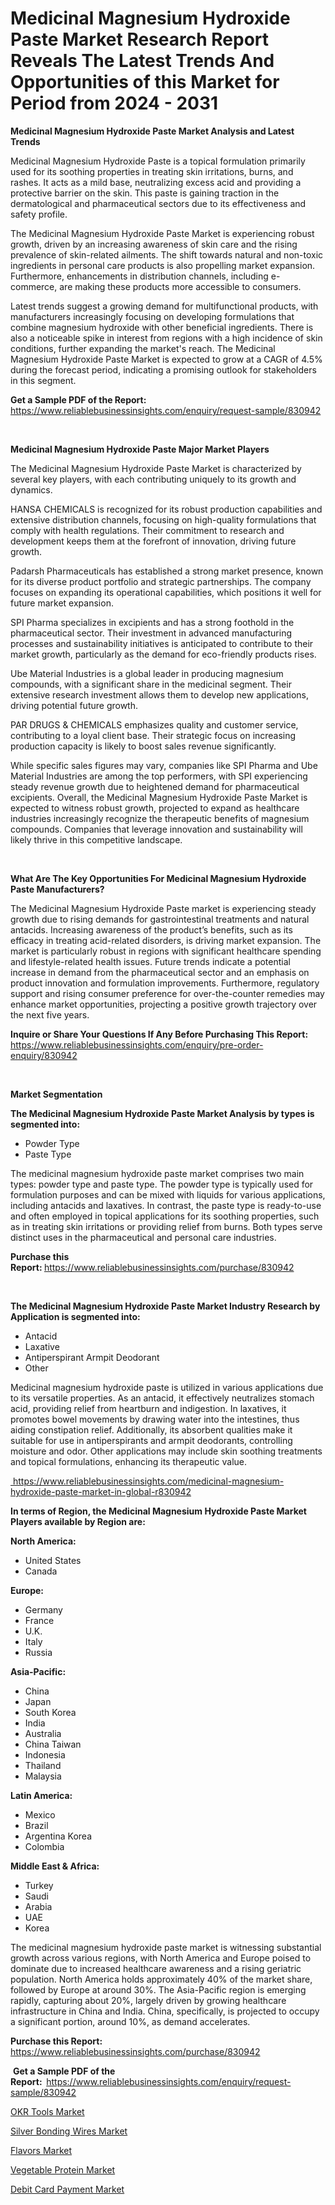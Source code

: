 <p><h1>Medicinal Magnesium Hydroxide Paste Market Research Report Reveals The Latest Trends And Opportunities of this Market for Period from 2024 - 2031</h1></p><p><strong>Medicinal Magnesium Hydroxide Paste Market Analysis and Latest Trends</strong></p>
<p><p>Medicinal Magnesium Hydroxide Paste is a topical formulation primarily used for its soothing properties in treating skin irritations, burns, and rashes. It acts as a mild base, neutralizing excess acid and providing a protective barrier on the skin. This paste is gaining traction in the dermatological and pharmaceutical sectors due to its effectiveness and safety profile.</p><p>The Medicinal Magnesium Hydroxide Paste Market is experiencing robust growth, driven by an increasing awareness of skin care and the rising prevalence of skin-related ailments. The shift towards natural and non-toxic ingredients in personal care products is also propelling market expansion. Furthermore, enhancements in distribution channels, including e-commerce, are making these products more accessible to consumers.</p><p>Latest trends suggest a growing demand for multifunctional products, with manufacturers increasingly focusing on developing formulations that combine magnesium hydroxide with other beneficial ingredients. There is also a noticeable spike in interest from regions with a high incidence of skin conditions, further expanding the market's reach. The Medicinal Magnesium Hydroxide Paste Market is expected to grow at a CAGR of 4.5% during the forecast period, indicating a promising outlook for stakeholders in this segment.</p></p>
<p><strong>Get a Sample PDF of the Report:&nbsp;</strong> <a href="https://www.reliablebusinessinsights.com/enquiry/request-sample/830942?utm_campaign=1135&utm_medium=2&utm_source=Github&utm_content=ia&utm_term=08102024&utm_id=medicinal-magnesium-hydroxide-paste">https://www.reliablebusinessinsights.com/enquiry/request-sample/830942</a></p>
<p>&nbsp;</p>
<p><strong>Medicinal Magnesium Hydroxide Paste Major Market Players</strong></p>
<p><p>The Medicinal Magnesium Hydroxide Paste Market is characterized by several key players, with each contributing uniquely to its growth and dynamics. </p><p>HANSA CHEMICALS is recognized for its robust production capabilities and extensive distribution channels, focusing on high-quality formulations that comply with health regulations. Their commitment to research and development keeps them at the forefront of innovation, driving future growth.</p><p>Padarsh Pharmaceuticals has established a strong market presence, known for its diverse product portfolio and strategic partnerships. The company focuses on expanding its operational capabilities, which positions it well for future market expansion.</p><p>SPI Pharma specializes in excipients and has a strong foothold in the pharmaceutical sector. Their investment in advanced manufacturing processes and sustainability initiatives is anticipated to contribute to their market growth, particularly as the demand for eco-friendly products rises.</p><p>Ube Material Industries is a global leader in producing magnesium compounds, with a significant share in the medicinal segment. Their extensive research investment allows them to develop new applications, driving potential future growth.</p><p>PAR DRUGS & CHEMICALS emphasizes quality and customer service, contributing to a loyal client base. Their strategic focus on increasing production capacity is likely to boost sales revenue significantly.</p><p>While specific sales figures may vary, companies like SPI Pharma and Ube Material Industries are among the top performers, with SPI experiencing steady revenue growth due to heightened demand for pharmaceutical excipients. Overall, the Medicinal Magnesium Hydroxide Paste Market is expected to witness robust growth, projected to expand as healthcare industries increasingly recognize the therapeutic benefits of magnesium compounds. Companies that leverage innovation and sustainability will likely thrive in this competitive landscape.</p></p>
<p>&nbsp;</p>
<p><strong>What Are The Key Opportunities For Medicinal Magnesium Hydroxide Paste Manufacturers?</strong></p>
<p><p>The Medicinal Magnesium Hydroxide Paste market is experiencing steady growth due to rising demands for gastrointestinal treatments and natural antacids. Increasing awareness of the product’s benefits, such as its efficacy in treating acid-related disorders, is driving market expansion. The market is particularly robust in regions with significant healthcare spending and lifestyle-related health issues. Future trends indicate a potential increase in demand from the pharmaceutical sector and an emphasis on product innovation and formulation improvements. Furthermore, regulatory support and rising consumer preference for over-the-counter remedies may enhance market opportunities, projecting a positive growth trajectory over the next five years.</p></p>
<p><strong>Inquire or Share Your Questions If Any Before Purchasing This Report:</strong> <a href="https://www.reliablebusinessinsights.com/enquiry/pre-order-enquiry/830942?utm_campaign=1135&utm_medium=2&utm_source=Github&utm_content=ia&utm_term=08102024&utm_id=medicinal-magnesium-hydroxide-paste">https://www.reliablebusinessinsights.com/enquiry/pre-order-enquiry/830942</a></p>
<p>&nbsp;</p>
<p><strong>Market Segmentation</strong></p>
<p><strong>The Medicinal Magnesium Hydroxide Paste Market Analysis by types is segmented into:</strong></p>
<p><ul><li>Powder Type</li><li>Paste Type</li></ul></p>
<p><p>The medicinal magnesium hydroxide paste market comprises two main types: powder type and paste type. The powder type is typically used for formulation purposes and can be mixed with liquids for various applications, including antacids and laxatives. In contrast, the paste type is ready-to-use and often employed in topical applications for its soothing properties, such as in treating skin irritations or providing relief from burns. Both types serve distinct uses in the pharmaceutical and personal care industries.</p></p>
<p><strong>Purchase this Report:&nbsp;</strong><a href="https://www.reliablebusinessinsights.com/purchase/830942?utm_campaign=1135&utm_medium=2&utm_source=Github&utm_content=ia&utm_term=08102024&utm_id=medicinal-magnesium-hydroxide-paste">https://www.reliablebusinessinsights.com/purchase/830942</a></p>
<p>&nbsp;</p>
<p><strong>The Medicinal Magnesium Hydroxide Paste Market Industry Research by Application is segmented into:</strong></p>
<p><ul><li>Antacid</li><li>Laxative</li><li>Antiperspirant Armpit Deodorant</li><li>Other</li></ul></p>
<p><p>Medicinal magnesium hydroxide paste is utilized in various applications due to its versatile properties. As an antacid, it effectively neutralizes stomach acid, providing relief from heartburn and indigestion. In laxatives, it promotes bowel movements by drawing water into the intestines, thus aiding constipation relief. Additionally, its absorbent qualities make it suitable for use in antiperspirants and armpit deodorants, controlling moisture and odor. Other applications may include skin soothing treatments and topical formulations, enhancing its therapeutic value.</p></p>
<p><a href="https://www.reliablebusinessinsights.com/medicinal-magnesium-hydroxide-paste-market-in-global-r830942?utm_campaign=1135&utm_medium=2&utm_source=Github&utm_content=ia&utm_term=08102024&utm_id=medicinal-magnesium-hydroxide-paste">&nbsp;https://www.reliablebusinessinsights.com/medicinal-magnesium-hydroxide-paste-market-in-global-r830942</a></p>
<p><strong>In terms of Region, the Medicinal Magnesium Hydroxide Paste Market Players available by Region are:</strong></p>
<p>
    <p> <strong> North America: </strong>
        <ul>
            <li>United States</li>
            <li>Canada</li>
        </ul>
        </p> 
    <p> <strong> Europe: </strong>
        <ul>
            <li>Germany</li>
            <li>France</li>
            <li>U.K.</li>
            <li>Italy</li>
            <li>Russia</li>
        </ul>
        </p> 
    <p> <strong> Asia-Pacific: </strong>
        <ul>
            <li>China</li>
            <li>Japan</li>
            <li>South Korea</li>
            <li>India</li>
            <li>Australia</li>
            <li>China Taiwan</li>
            <li>Indonesia</li>
            <li>Thailand</li>
            <li>Malaysia</li>
        </ul>
        </p> 
    <p> <strong> Latin America: </strong>
        <ul>
            <li>Mexico</li>
            <li>Brazil</li>
            <li>Argentina Korea</li>
            <li>Colombia</li>
        </ul>
        </p> 
    <p> <strong> Middle East & Africa: </strong>
        <ul>
            <li>Turkey</li>
            <li>Saudi</li>
            <li>Arabia</li>
            <li>UAE</li>
            <li>Korea</li>
        </ul>
    </p>
    </p>
<p><p>The medicinal magnesium hydroxide paste market is witnessing substantial growth across various regions, with North America and Europe poised to dominate due to increased healthcare awareness and a rising geriatric population. North America holds approximately 40% of the market share, followed by Europe at around 30%. The Asia-Pacific region is emerging rapidly, capturing about 20%, largely driven by growing healthcare infrastructure in China and India. China, specifically, is projected to occupy a significant portion, around 10%, as demand accelerates.</p></p>
<p><strong>Purchase this Report: </strong><a href="https://www.reliablebusinessinsights.com/purchase/830942?utm_campaign=1135&utm_medium=2&utm_source=Github&utm_content=ia&utm_term=08102024&utm_id=medicinal-magnesium-hydroxide-paste">https://www.reliablebusinessinsights.com/purchase/830942</a></p>
<p>&nbsp;<strong>Get a Sample PDF of the Report:&nbsp;&nbsp;</strong><a href="https://www.reliablebusinessinsights.com/enquiry/request-sample/830942?utm_campaign=1135&utm_medium=2&utm_source=Github&utm_content=ia&utm_term=08102024&utm_id=medicinal-magnesium-hydroxide-paste">https://www.reliablebusinessinsights.com/enquiry/request-sample/830942</a></p>
<p><strong></strong></p>
<p><p><a href="https://www.linkedin.com/pulse/influencing-factors-okr-tools-market-insights-growth-projections-jdxbf?utm_campaign=1135&utm_medium=2&utm_source=Github&utm_content=ia&utm_term=08102024&utm_id=medicinal-magnesium-hydroxide-paste">OKR Tools Market</a></p><p><a href="https://github.com/ambertqocronceb/Market-Research-Report-List-1/blob/main/silver-bonding-wires-market.md?utm_campaign=1135&utm_medium=2&utm_source=Github&utm_content=ia&utm_term=08102024&utm_id=medicinal-magnesium-hydroxide-paste">Silver Bonding Wires Market</a></p><p><a href="https://issuu.com/reportprime-2/docs/flavors-market-size-2030.pptx_2cc57297f76058?utm_campaign=1135&utm_medium=2&utm_source=Github&utm_content=ia&utm_term=08102024&utm_id=medicinal-magnesium-hydroxide-paste">Flavors Market</a></p><p><a href="https://issuu.com/reportprime-2/docs/vegetable-protein-market-size-2030._21465ad5e1df69?utm_campaign=1135&utm_medium=2&utm_source=Github&utm_content=ia&utm_term=08102024&utm_id=medicinal-magnesium-hydroxide-paste">Vegetable Protein Market</a></p><p><a href="https://www.linkedin.com/pulse/strategic-market-insights-navigating-global-debit-card-payment-aqdyf?utm_campaign=1135&utm_medium=2&utm_source=Github&utm_content=ia&utm_term=08102024&utm_id=medicinal-magnesium-hydroxide-paste">Debit Card Payment Market</a></p></p>